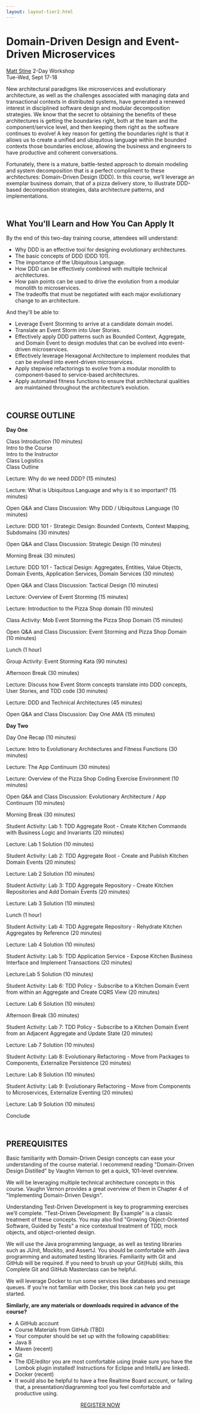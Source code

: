 ```yaml
---
layout: layout-tier2.html
---
```

<div class="container section workshop-single-page">
    <!-- begin workshop element -->
    <div class="row">
      <div class="col-xs-12 col-sm-2">
            <div class="speaker-container">
                <a href="../speakers/matt-stine.html"><div class="speaker-img matt-stine keep-color"></div></a>
                </div>
            </div>
            <div class="col-xs-12 col-sm-8 content">
                <h1 class="section-header">Domain-Driven Design and Event-Driven Microservices</h1>
                <span class="speaker-name"><a href="../speakers/matt-stine.html">Matt Stine</a></span>
                <span class="duration">2-Day Workshop<br>Tue-Wed, Sept 17-18</span>
                <p class="copy">New architectural paradigms like microservices and evolutionary architecture, as well as the challenges associated with managing data and transactional contexts in distributed systems, have generated a renewed interest in disciplined software design and modular decomposition strategies. We know that the secret to obtaining the benefits of these architectures is getting the boundaries right, both at the team and the component/service level, and then keeping them right as the software continues to evolve! A key reason for getting the boundaries right is that it allows us to create a unified and ubiquitous language within the bounded contexts those boundaries enclose, allowing the business and engineers to have productive and coherent conversations.</p>
                <p class="copy">Fortunately, there is a mature, battle-tested approach to domain modeling and system decomposition that is a perfect compliment to these architectures: Domain-Driven Design (DDD). In this course, we’ll leverage an exemplar business domain, that of a pizza delivery store, to illustrate DDD-based decomposition strategies, data architecture patterns, and implementations.</p>
                <img src="../img/workshop/Workshop-Matt-Stine-3.jpg" class="speaker--workshop-content-img" alt="" style="margin-bottom: 10px">
                <h2 class="speaker-subheader">What You'll Learn and How You Can Apply It</h2>
                <p class="copy">By the end of this two-day training course, attendees will understand:</p>
                <ul>
                    <li>Why DDD is an effective tool for designing evolutionary architectures.</li>
                    <li>The basic concepts of DDD (DDD 101).</li>
                    <li>The importance of the Ubiquitous Language.</li>
                    <li>How DDD can be effectively combined with multiple technical architectures.</li>
                    <li>How pain points can be used to drive the evolution from a modular monolith to microservices.</li>
                    <li>The tradeoffs that must be negotiated with each major evolutionary change to an architecture.</li>
                </ul>
                <p class="copy">And they’ll be able to:</p>
                <ul>
                    <li>Leverage Event Storming to arrive at a candidate domain model.</li>
                    <li>Translate an Event Storm into User Stories.</li>
                    <li>Effectively apply DDD patterns such as Bounded Context, Aggregate, and Domain Event to design modules that can be evolved into event-driven microservices.</li>
                    <li>Effectively leverage Hexagonal Architecture to implement modules that can be evolved into event-driven microservices.</li>
                    <li>Apply stepwise refactorings to evolve from a modular monolith to component-based to service-based architectures.</li>
                    <li>Apply automated fitness functions to ensure that architectural qualities are maintained throughout the architecture’s evolution.</li>
                </ul>
                <img src="../img/workshop/Workshop-Matt-Stine-2.jpg" class="speaker--workshop-content-img" alt="" style="margin-bottom: 10px">
                <h2 class="speaker-subheader">COURSE OUTLINE</h2>
                <p class="copy"><strong>Day One</strong></p>
                <p class="copy">Class Introduction (10 minutes)<br>
                Intro to the Course<br>
                Intro to the Instructor<br>
                Class Logistics<br>
                Class Outline</p>
                <p class="copy">Lecture: Why do we need DDD? (15 minutes)</p>
                <p class="copy">Lecture: What is Ubiquitous Language and why is it so important? (15 minutes)</p>
                <p class="copy">Open Q&A and Class Discussion: Why DDD / Ubiquitous Language (10 minutes)</p>
                <p class="copy">Lecture: DDD 101 - Strategic Design: Bounded Contexts, Context Mapping, Subdomains (30 minutes)</p>
                <p class="copy">Open Q&A and Class Discussion: Strategic Design (10 minutes)</p>
                <p class="copy">Morning Break (30 minutes)</p>
                <p class="copy">Lecture: DDD 101 - Tactical Design: Aggregates, Entities, Value Objects, Domain Events, Application Services, Domain Services (30 minutes)</p>
                <p class="copy">Open Q&A and Class Discussion: Tactical Design (10 minutes)</p>
                <p class="copy">Lecture: Overview of Event Storming (15 minutes)</p>
                <p class="copy">Lecture: Introduction to the Pizza Shop domain (10 minutes)</p>
                <p class="copy">Class Activity: Mob Event Storming the Pizza Shop Domain (15 minutes)</p>
                <p class="copy">Open Q&A and Class Discussion: Event Storming and Pizza Shop Domain (10 minutes)</p>
                <p class="copy">Lunch (1 hour)</p>
                <p class="copy">Group Activity: Event Storming Kata (90 minutes)</p>
                <p class="copy">Afternoon Break (30 minutes)</p>
                <p class="copy">Lecture: Discuss how Event Storm concepts translate into DDD concepts, User Stories, and TDD code (30 minutes)</p>
                <p class="copy">Lecture: DDD and Technical Architectures (45 minutes)</p>
                <p class="copy">Open Q&A and Class Discussion: Day One AMA (15 minutes)</p>
                <p class="copy"><strong>Day Two</strong></p>
                <p class="copy">Day One Recap (10 minutes)</p>
                <p class="copy">Lecture: Intro to Evolutionary Architectures and Fitness Functions (30 minutes)</p>
                <p class="copy">Lecture: The App Continuum (30 minutes)</p>
                <p class="copy">Lecture: Overview of the Pizza Shop Coding Exercise Environment (10 minutes)</p>
                <p class="copy">Open Q&A and Class Discussion: Evolutionary Architecture / App Continuum (10 minutes)</p>
                <p class="copy">Morning Break (30 minutes)</p>
                <p class="copy">Student Activity: Lab 1: TDD Aggregate Root - Create Kitchen Commands with Business Logic and Invariants (20 minutes)</p>
                <p class="copy">Lecture: Lab 1 Solution (10 minutes)</p>
                <p class="copy">Student Activity: Lab 2: TDD Aggregate Root - Create and Publish Kitchen Domain Events (20 minutes)</p>
                <p class="copy">Lecture: Lab 2 Solution (10 minutes)</p>
                <p class="copy">Student Activity: Lab 3: TDD Aggregate Repository - Create Kitchen Repositories and Add Domain Events (20 minutes)</p>
                <p class="copy">Lecture: Lab 3 Solution (10 minutes)</p>
                <p class="copy">Lunch (1 hour)</p>
                <p class="copy">Student Activity: Lab 4: TDD Aggregate Repository - Rehydrate Kitchen Aggregates by Reference (20 minutes)</p>
                <p class="copy">Lecture: Lab 4 Solution (10 minutes)</p>
                <p class="copy">Student Activity: Lab 5: TDD Application Service - Expose Kitchen Business Interface and Implement Transactions (20 minutes)</p>
                <p class="copy">Lecture:Lab 5 Solution (10 minutes)</p>
                <p class="copy">Student Activity: Lab 6: TDD Policy - Subscribe to a Kitchen Domain Event from within an Aggregate and Create CQRS View (20 minutes)</p>
                <p class="copy">Lecture: Lab 6 Solution (10 minutes)</p>
                <p class="copy">Afternoon Break (30 minutes)</p>
                <p class="copy">Student Activity: Lab 7: TDD Policy - Subscribe to a Kitchen Domain Event from an Adjacent Aggregate and Update State (20 minutes)</p>
                <p class="copy">Lecture: Lab 7 Solution (10 minutes)</p>
                <p class="copy">Student Activity: Lab 8: Evolutionary Refactoring - Move from Packages to Components, Externalize Persistence (20 minutes)</p>
                <p class="copy">Lecture: Lab 8 Solution (10 minutes)</p>
                <p class="copy">Student Activity: Lab 9: Evolutionary Refactoring - Move from Components to Microservices, Externalize Eventing (20 minutes)</p>
                <p class="copy">Lecture: Lab 9 Solution (10 minutes)</p>
                <p class="copy">Conclude</p>
                <img src="../img/workshop/Workshop-Matt-Stine-1.jpg" class="speaker--workshop-content-img" alt="" style="margin-bottom: 10px">
                <h2 class="speaker-subheader">PREREQUISITES</h2>
                <p class="copy">Basic familiarity with Domain-Driven Design concepts can ease your understanding of the course material. I recommend reading "Domain-Driven Design Distilled" by Vaughn Vernon to get a quick, 101-level overview.</p>
                <p class="copy">We will be leveraging multiple technical architecture concepts in this course. Vaughn Vernon provides a great overview of them in Chapter 4 of "Implementing Domain-Driven Design".</p>
                <p class="copy">Understanding Test-Driven Development is key to programming exercises we’ll complete. "Test-Driven Development: By Example" is a classic treatment of these concepts. You may also find "Growing Object-Oriented Software, Guided by Tests" a nice contextual treatment of TDD, mock objects, and object-oriented design.</p>
                <p class="copy">We will use the Java programming language, as well as testing libraries such as JUnit, Mockito, and AssertJ. You should be comfortable with Java programming and automated testing libraries. Familiarity with Git and GitHub will be required. If you need to brush up your Git(Hub) skills, this Complete Git and GitHub Masterclass can be helpful.</p>
                <p class="copy">We will leverage Docker to run some services like databases and message queues. If you’re not familiar with Docker, this book can help you get started.</p>
                <p class="copy"><strong>Similarly, are any materials or downloads required in advance of the course?</strong></p>
                <ul>
                    <li>A GitHub account</li>
                    <li>Course Materials from GitHub (TBD)</li>
                    <li>Your computer should be set up with the following capabilities:</li>
                    <li>Java 8</li>
                    <li>Maven (recent)</li>
                    <li>Git</li>
                    <li>The IDE/editor you are most comfortable using (make sure you have the Lombok plugin installed! Instructions for Eclipse and IntelliJ are linked).</li>
                    <li>Docker (recent)</li>
                    <li>It would also be helpful to have a free Realtime Board account, or failing that, a presentation/diagramming tool you feel comfortable and productive using.</li>
                </ul>
                <div class="col-xs-12" align="center">
                    <a class="btn get-ticket-btn" href="https://ti.to/eddd/explore-ddd-2019">REGISTER NOW</a>
                </div>
            </div>
        </div>
    </div>
</div>